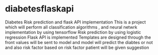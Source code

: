 # diabetesflaskapi
Diabetes Risk prediction and flask API implementation
This is a project which will perform all classification algorithms , and neural netwrk implementation by using tensorflow 
Risk prediction by using logistic regression
Flask API is implemented
Templates are designed 
through the front values will be sent to model and model will predict the diabtes or not and also risk factor
based on risk factor patient will be given suggestion
